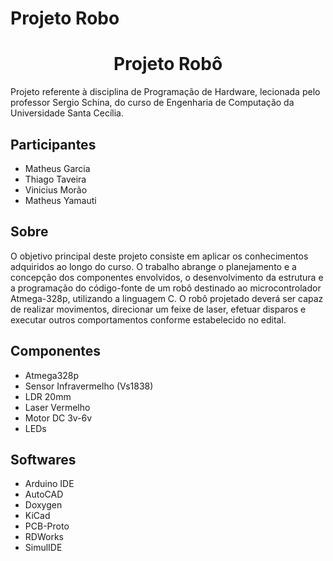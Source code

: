 # Projeto Robo
 
<h1 align = "center">Projeto Robô</h1>

Projeto referente à disciplina de Programação de Hardware, lecionada pelo professor Sergio Schina, do curso de Engenharia de Computação da Universidade Santa Cecília.

## Participantes

- Matheus Garcia
- Thiago Taveira
- Vinicius Morão
- Matheus Yamauti

## Sobre

O objetivo principal deste projeto consiste em aplicar os conhecimentos adquiridos ao longo do curso. O trabalho abrange o planejamento e a concepção dos componentes envolvidos, o desenvolvimento da estrutura e a programação do código-fonte de um robô destinado ao microcontrolador Atmega-328p, utilizando a linguagem C. O robô projetado deverá ser capaz de realizar movimentos, direcionar um feixe de laser, efetuar disparos e executar outros comportamentos conforme estabelecido no edital.

## Componentes

- Atmega328p
- Sensor Infravermelho (Vs1838)
- LDR 20mm
- Laser Vermelho
- Motor DC 3v-6v
- LEDs

## Softwares

- Arduino IDE
- AutoCAD
- Doxygen
- KiCad
- PCB-Proto
- RDWorks
- SimulIDE
